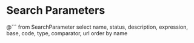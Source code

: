 # Search Parameters
<!--
@```
from
	SearchParameter
select
	*
```
-->

@```
from
	SearchParameter
select
	name, status, description, expression, base, code, type, comparator, url
order by name
```
